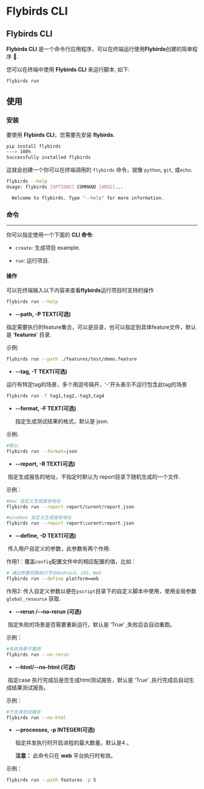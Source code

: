 # Flybirds  CLI



## **Flybirds  CLI**

**Flybirds  CLI** 是一个命令行应用程序，可以在终端运行使用**Flybirds**创建的简单程序 🚀.

您可以在终端中使用 **Flybirds  CLI** 来运行脚本, 如下:

```bash
flybirds run
```



## 使用

### 安装

要使用 **Flybirds  CLI**，您需要先安装 **flybirds**.

```bash
pip install flybirds
---> 100%
Successfully installed flybirds
```

这就会创建一个你可以在终端调用的 `flybirds` 命令，就像 `python`, `git`, 或`echo`.

```bash
flybirds --help
Usage: flybirds [OPTIONS] COMMAND [ARGS]...

  Welcome to flybirds. Type "--help" for more information.

```



### **命令**

------

你可以指定使用一个下面的 **CLI 命令**:

- `create`:  生成项目 example.

- `run`: 运行项目.




#### 操作

可以在终端输入以下内容来查看**flybirds**运行项目时支持的操作
```bash
flybirds run --help
```


- **--path, -P    TEXT(可选)**

​	指定需要执行的feature集合，可以是目录，也可以指定到具体feature文件，默认是 ‘**features**’ 目录.

示例:

```bash
flybirds run --path ./features/test/demo.feature
```
- **--tag, -T    TEXT(可选)**

​	运行有特定tag的场景，多个用逗号隔开，‘-’开头表示不运行包含此tag的场景
```bash
flybirds run -T tag1,tag2,-tag3,tag4
```
- **--format, -F    TEXT(可选)**

  指定生成测试结果的格式，默认是 json. 

示例:

```bash
#默认
flybirds run --format=json
```

-   **--report, -R   TEXT(可选)**

​	指定生成报告的地址，不指定时默认为 report目录下随机生成的一个文件.

示例：

```bash
#mac 自定义生成报告地址
flybirds run --report report/curent/report.json

#windows 自定义生成报告地址
flybirds run --report report\curent\report.json
```

- **--define, -D   TEXT(可选)**

​	传入用户自定义的参数，此参数有两个作用:

作用1：覆盖`config`配置文件中的相应配置的值，比如：

```bash 
# 通过参数切换执行平台Android、iOS、Web
flybirds run --define platform=web 
```

作用2: 传入自定义参数以便在`pscript`目录下的自定义脚本中使用，使用全局参数 `global_resource` 获取.

- **--rerun  /--no-rerun (可选)**

​	指定失败的场景是否需要重新运行，默认是 ‘True’ ,失败后会自动重跑。

示例：

```bash
#失败场景不重跑
flybirds run --no-rerun 
```

- **--html/--no-html  (可选)**

​	指定case 执行完成后是否生成html测试报告，默认是 ‘True’ ,执行完成后自动生成结果测试报告。

示例：

```bash
#不生成测试报告
flybirds run --no-html
```

- **--processes, -p    INTEGER(可选)**

  指定并发执行时开启进程的最大数量。默认是4 。

  **注意：** 此命令只在 **web** 平台执行时有效。

示例：

```bash
flybirds run --path features -p 5
```


